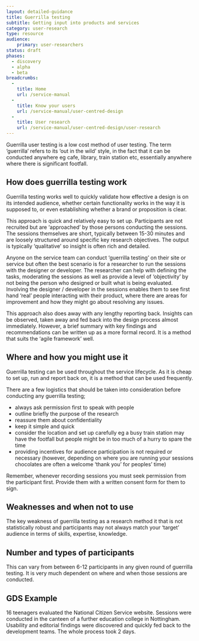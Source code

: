 ```yaml
---
layout: detailed-guidance
title: Guerrilla testing
subtitle: Getting input into products and services
category: user-research
type: resource
audience:
    primary: user-researchers
status: draft
phases:
  - discovery
  - alpha
  - beta
breadcrumbs:
  -
    title: Home
    url: /service-manual
  -
    title: Know your users
    url: /service-manual/user-centred-design
  -
    title: User research
    url: /service-manual/user-centred-design/user-research
---
```


Guerrilla user testing is a low cost method of user testing. The term ‘guerrilla’ refers to its ‘out in the wild’ style, in the fact that it can be conducted anywhere eg cafe, library, train station etc, essentially anywhere where there is significant footfall.

## How does guerrilla testing work

Guerrilla testing works well to quickly validate how effective a design is on its intended audience, whether certain functionality works in the way it is supposed to, or even establishing whether a brand or proposition is clear.

This approach is quick and relatively easy to set up. Participants are not recruited but are ‘approached’ by those persons conducting the sessions. The sessions themselves are short, typically between 15-30 minutes and are loosely structured around specific key research objectives. The output is typically ‘qualitative’ so insight is often rich and detailed.

Anyone on the service team can conduct ‘guerrilla testing’ on their site or service but often the best scenario is for a researcher to run the sessions with the designer or developer. The researcher can help with defining the tasks, moderating the sessions as well as provide a level of ‘objectivity’ by not being the person who designed or built what is being evaluated. Involving the designer / developer in the sessions enables them to see first hand ‘real’ people interacting with their product, where there are areas for improvement and how they might go about resolving any issues.

This approach also does away with any lengthy reporting back. Insights can be observed, taken away and fed back into the design process almost immediately. However, a brief summary with key findings and recommendations can be written up as a more formal record. It is a method that suits the ‘agile framework’ well.

## Where and how you might use it

Guerrilla testing can be used throughout the service lifecycle. As it is cheap to set up, run and report back on, it is a method that can be used frequently.

There are a few logistics that should be taken into consideration before conducting any guerrilla testing;

* always ask permission first to speak with people
* outline briefly the purpose of the research
* reassure them about confidentiality
* keep it simple and quick
* consider the location and set up carefully eg a busy train station may have the footfall but people might be in too much of a hurry to spare the time
* providing incentives for audience participation is not required or necessary (however, depending on where you are running your sessions chocolates are often a welcome ‘thank you’ for peoples’ time)

Remember, whenever recording sessions you must seek permission from the participant first. Provide them with a written consent form for them to sign.

## Weaknesses and when not to use

The key weakness of guerrilla testing as a research method it that is not statistically robust and participants may not always match your ‘target’ audience in terms of skills, expertise, knowledge.

## Number and types of participants

This can vary from between 6-12 participants in any given round of guerrilla testing. It is very much dependent on where and when those sessions are conducted.

## GDS Example

16 teenagers evaluated the National Citizen Service website. Sessions were conducted in the canteen of a further education college in Nottingham. Usability and editorial findings were discovered and quickly fed back to the development teams. The whole process took 2 days.
